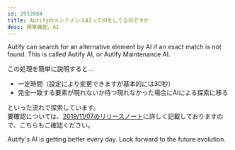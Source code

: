 ```yaml
---
id: 2932884
title: AutifyのメンテナンスAIって何をしてるのですか
desc: 標準機能、AI
---
```


Autify can search for an alternative element by AI if an exact match is not found. This is called Autify AI, or Autify Maintenance AI.

この処理を簡単に説明すると...

- 一定時間（設定により変更できますが基本的には30秒）
- 完全一致する要素が現れないか待つ現れなかった場合にAIによる探索に移る

といった流れで探索しています。<br>要確認については、[2019/11/07のリリースノート](https://docs.autify.com/ja/2019/11/07/release/)に詳しく記載しておりますので、こちらもご確認ください。

Autify's AI is getting better every day. Look forward to the future evolution.
